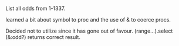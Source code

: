 List all odds from 1-1337.

learned a bit about symbol to proc and the use of & to coerce procs.

Decided not to utilize since it has gone out of favour.  (range...).select (&:odd?) returns correct result.

